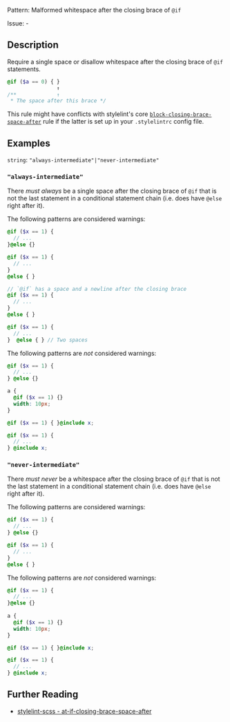 Pattern: Malformed whitespace after the closing brace of `@if`

Issue: -

## Description

Require a single space or disallow whitespace after the closing brace of `@if` statements.

```scss
@if ($a == 0) { }
                ↑
/**             ↑
 * The space after this brace */
```

This rule might have conflicts with stylelint's core [`block-closing-brace-space-after`](http://stylelint.io/user-guide/rules/block-closing-brace-space-after/) rule if the latter is set up in your `.stylelintrc` config file.

## Examples

`string`: `"always-intermediate"|"never-intermediate"`

### `"always-intermediate"`

There *must always* be a single space after the closing brace of `@if` that is not the last statement in a conditional statement chain (i.e. does have `@else` right after it).

The following patterns are considered warnings:

```scss
@if ($x == 1) {
  // ...
}@else {}

@if ($x == 1) {
  // ...
}
@else { }

// `@if` has a space and a newline after the closing brace
@if ($x == 1) {
  // ...
} 
@else { }

@if ($x == 1) {
  // ...
}  @else { } // Two spaces
```

The following patterns are *not* considered warnings:

```scss
@if ($x == 1) {
  // ...
} @else {}

a {
  @if ($x == 1) {}
  width: 10px;
}

@if ($x == 1) { }@include x;

@if ($x == 1) {
  // ...
} @include x;
```

### `"never-intermediate"`

There *must never* be a whitespace after the closing brace of `@if` that is not the last statement in a conditional statement chain (i.e. does have `@else` right after it).

The following patterns are considered warnings:

```scss
@if ($x == 1) {
  // ...
} @else {}

@if ($x == 1) {
  // ...
}
@else { }
```

The following patterns are *not* considered warnings:

```scss
@if ($x == 1) {
  // ...
}@else {}
      
a {
  @if ($x == 1) {}
  width: 10px;
}

@if ($x == 1) { }@include x;

@if ($x == 1) {
  // ...
} @include x;
```

## Further Reading

* [stylelint-scss - at-if-closing-brace-space-after](https://github.com/kristerkari/stylelint-scss/blob/master/src/rules/at-if-closing-brace-space-after/README.md)
